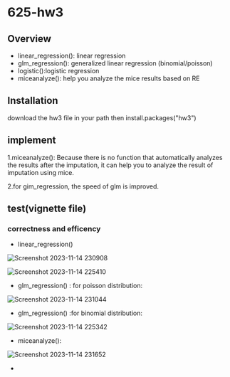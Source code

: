 # 625-hw3

## Overview
 - linear_regression(): linear regression
 - glm_regression(): generalized linear regression (binomial/poisson)
 - logistic():logistic regression
 - miceanalyze(): help you analyze the mice results based on RE

## Installation
download the hw3 file in your path
then install.packages("hw3")

## implement
1.miceanalyze(): Because there is no function that automatically analyzes the results after the imputation, it can help you to analyze the result of imputation using mice.

2.for gim_regression, the speed of glm is improved.


## test(vignette file)
### correctness and efficency
- linear_regression()

![Screenshot 2023-11-14 230908](https://github.com/sangyisu/625-hw3/assets/117102360/dbe393b6-7041-4e9e-8295-3581de798212)

![Screenshot 2023-11-14 225410](https://github.com/sangyisu/625-hw3/assets/117102360/a809f70d-0f86-4ff1-9977-032bb78c56c6)


- glm_regression() : for poisson distribution:


![Screenshot 2023-11-14 231044](https://github.com/sangyisu/625-hw3/assets/117102360/f57dda48-7d85-4de2-ad18-71217a381e8c)



- glm_regression() :for binomial distribution:
  
![Screenshot 2023-11-14 225342](https://github.com/sangyisu/625-hw3/assets/117102360/c2b9aa03-0847-400a-8741-133389d19f18)

- miceanalyze():

 ![Screenshot 2023-11-14 231652](https://github.com/sangyisu/625-hw3/assets/117102360/8968abd7-0abd-4a90-bd1d-54b8d7ec7597)



- 
